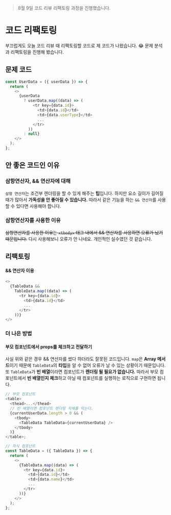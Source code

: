 > 8월 9일 코드 리뷰 리팩토링 과정을 진행했습니다.

# 코드 리팩토링

부끄럽게도 오늘 코드 리뷰 때 리팩토링할 코드로 제 코드가 나왔습니다. 😂
문제 분석과 리팩토링을 진행해 봤습니다.

## 문제 코드

```javascript
const UserData = ({ userData }) => {
  return (
    <>
      {userData
        ? userData.map((data) => (
            <tr key={data.id}>
              <td>{data.id}</td>
              <td>{data.userType}</td>
              ...
            </tr>
          ))
        : null}
    </>
  );
};
```

## 안 좋은 코드인 이유

### 삼항연산자, && 연산자에 대해

`삼항 연산자`는 조건부 렌더링을 할 수 있게 해주는 **팁**입니다. 하지만 요소 길이가 길어질 때가 많아서 **가독성을 안 좋아질 수 있습니다.** 따라서 같은 기능을 하는 `&& 연산자`를 사용할 수 있다면 사용해야 합니다.

### 삼항연산자를 사용한 이유

~~삼항연산자를 사용한 이유는 `<tbody>` 태그 내에서 && 연산자를 사용하면 오류가 났기 때문입니다.~~
다시 사용해보니 오류가 안 나네요. 개인적인 실수였던 것 같습니다.

## 리팩토링

#### && 연산자 이용

```javascript
<>
  {TableData &&
    TableData.map((data) => (
      <tr key={data.id}>
        <td>{data.id}</td>
        ...
      </tr>
    ))}
</>
```

### 더 나은 방법

#### 부모 컴포넌트에서 props를 체크하고 전달하기

사실 위와 같은 경우 && 연산자를 썼다 하더라도 잘못된 코드입니다. `map`은 **Array 메서드**이기 때문에 `TableData`의 **타입**을 알 수 없어 오류가 날 수 있는 상황이기 때문입니다. 또 `TableData`가 **빈 배열**이라면 컴포넌트가 **렌더링 될 필요가 없습니다.** 따라서 부모 컴포넌트에서 **빈 배열인지 체크**하고 아닐 때 컴포넌트를 실행하는 로직으로 구현하면 됩니다.

```javascript
// 부모 컴포넌트
<table>
  <thead>...</thead>
  // 빈 배열이면 컴포넌트 렌더링 자체를 막는다.
  {currentUserData.length > 0 && (
    <tbody>
      <TableData TableData={currentUserData} />
    </tbody>
  )}
</table>;

// 자식 컴포넌트
const TableData = ({ TableData }) => {
  return (
    <>
      {TableData.map((data) => (
        <tr key={data.id}>
          <td>{data.id}</td>
          <td>{data.name}</td>
          ...
        </tr>
      ))}
    </>
  );
};
```
